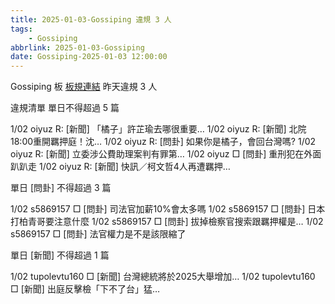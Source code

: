 ```yaml
---
title: 2025-01-03-Gossiping 違規 3 人
tags:
    - Gossiping
abbrlink: 2025-01-03-Gossiping
date: Gossiping-2025-01-03 12:00:00
---
```

Gossiping 板 [板規連結](https://www.ptt.cc/bbs/Gossiping/M.1637425085.A.07D.html)
昨天違規 3 人
<!-- more -->

違規清單
單日不得超過 5 篇

1/02 oiyuz R: [新聞] 「橘子」許芷瑜去哪很重要…
1/02 oiyuz R: [新聞] 北院18:00重開羈押庭！沈…
1/02 oiyuz R: [問卦] 如果你是橘子，會回台灣嗎?
1/02 oiyuz R: [新聞] 立委涉公費助理案判有罪第…
1/02 oiyuz □ [問卦] 重刑犯在外面趴趴走
1/02 oiyuz R: [新聞] 快訊／柯文哲4人再遭羈押…

單日 [問卦] 不得超過 3 篇

1/02 s5869157 □ [問卦] 司法官加薪10%會太多嗎
1/02 s5869157 □ [問卦] 日本打柏青哥要注意什麼
1/02 s5869157 □ [問卦] 拔掉檢察官搜索跟羈押權是…
1/02 s5869157 □ [問卦] 法官權力是不是該限縮了

單日 [新聞] 不得超過 1 篇

1/02 tupolevtu160 □ [新聞] 台灣總統將於2025大舉增加…
1/02 tupolevtu160 □ [新聞] 出庭反擊檢「下不了台」猛…